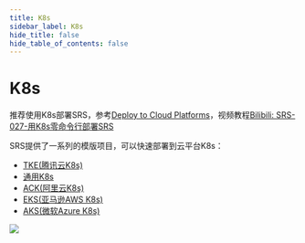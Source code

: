 ```yaml
---
title: K8s
sidebar_label: K8s
hide_title: false
hide_table_of_contents: false
---
```


# K8s

推荐使用K8s部署SRS，参考[Deploy to Cloud Platforms](./k8s#deploy-to-cloud-platforms)，视频教程[Bilibili: SRS-027-用K8s零命令行部署SRS](https://www.bilibili.com/video/BV1g44y1j7Vz/)

SRS提供了一系列的模版项目，可以快速部署到云平台K8s：

* [TKE(腾讯云K8s)](https://github.com/ossrs/srs-tke-template)
* [通用K8s](https://github.com/ossrs/srs-k8s-template)
* [ACK(阿里云K8s)](https://github.com/ossrs/srs-ack-template)
* [EKS(亚马逊AWS K8s)](https://github.com/ossrs/srs-eks-template)
* [AKS(微软Azure K8s)](https://github.com/ossrs/srs-aks-template)

![](https://ossrs.net/gif/v1/sls.gif?site=ossrs.io&path=/lts/doc/zh/v5/getting-started-k8s)


